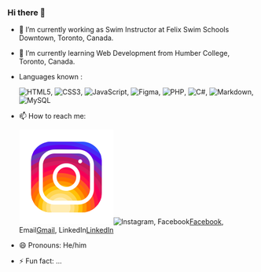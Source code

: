 ### Hi there 👋

<!--
**kathanpatel29/kathanpatel29** is a ✨ _special_ ✨ repository because its `README.md` (this file) appears on your GitHub profile.-->



- 🔭 I’m currently working as Swim Instructor at Felix Swim Schools Downtown, Toronto, Canada.
- 🌱 I’m currently learning Web Development from Humber College, Toronto, Canada.
- Languages known :

  ![HTML5](https://img.shields.io/badge/html5-%23E34F26.svg?style=for-the-badge&logo=html5&logoColor=white), ![CSS3](https://img.shields.io/badge/css3-%231572B6.svg?style=for-the-badge&logo=css3&logoColor=white), ![JavaScript](https://img.shields.io/badge/javascript-%23323330.svg?style=for-the-badge&logo=javascript&logoColor=%23F7DF1E), ![Figma](https://img.shields.io/badge/figma-%23F24E1E.svg?style=for-the-badge&logo=figma&logoColor=white), ![PHP](https://img.shields.io/badge/php-%23777BB4.svg?style=for-the-badge&logo=php&logoColor=white), ![C#](https://img.shields.io/badge/c%23-%23239120.svg?style=for-the-badge&logo=csharp&logoColor=white), ![Markdown](https://img.shields.io/badge/markdown-%23000000.svg?style=for-the-badge&logo=markdown&logoColor=white), ![MySQL](https://img.shields.io/badge/mysql-%2300f.svg?style=for-the-badge&logo=mysql&logoColor=white)
- 📫 How to reach me:

  ![Instagram](/socials/icons8-instagram.svg)![Instagram](https://www.instagram.com/kathanpatel29700/), Facebook[Facebook](https://www.facebook.com/kathan.patel.31924), Email[Gmail](kathanpatel29@gmail.com), LinkedIn[LinkedIn](https://www.linkedin.com/in/kathan-p-2b3526108/)
- 😄 Pronouns: He/him
- ⚡ Fun fact: ...

